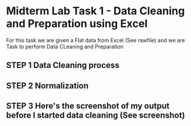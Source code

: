 # Midterm Lab Task 1 - Data Cleaning and Preparation using Excel

For this task we are given a Flat data from Excel (See rawfile) and we are Task to perform Data CLeaning and Preparation

## STEP 1 Data Cleaning process

## STEP 2 Normalization

## STEP 3 Here's the screenshot of my output before I started data cleaning (See screenshot)
